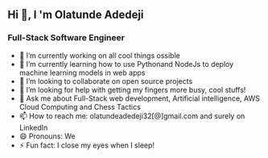 ##  Hi 👋, I 'm Olatunde Adedeji
### Full-Stack Software Engineer

<ul>
<li>🔭 I’m currently working on all cool things ossible</li>
<li>🌱 I’m currently learning how to use Pythonand NodeJs to deploy machine learning models in web apps</li>
<li>👯 I’m looking to collaborate on open source projects</li>
<li>🤔 I’m looking for help with getting my fingers more busy, cool stuffs!</li>
<li>💬 Ask me about Full-Stack web development, Artificial intelligence, AWS Cloud Computing and Chess Tactics</li>
<li>📫 How to reach me: olatundeadedeji32[@]gmail.com and surely on <Link>LinkedIn</Link></li>
<li>😄 Pronouns: We</li>
<li>⚡ Fun fact: I close my eyes when I sleep!</li>
  </ul>


